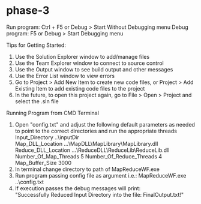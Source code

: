 # phase-3

Run program: Ctrl + F5 or Debug > Start Without Debugging menu
Debug program: F5 or Debug > Start Debugging menu

Tips for Getting Started: 
  1. Use the Solution Explorer window to add/manage files
  2. Use the Team Explorer window to connect to source control
  3. Use the Output window to see build output and other messages
  4. Use the Error List window to view errors
  5. Go to Project > Add New Item to create new code files, or Project > Add Existing Item to add existing code files to the project
  6. In the future, to open this project again, go to File > Open > Project and select the .sln file


Running Program from CMD Terminal
  1. Open "config.txt" and adjust the following default parameters as needed to point to the correct directories and run the appropriate threads
        Input_Directory ..\inputDir\
        Map_DLL_Location .\..\MapDLL\MapLibrary\MapLibrary.dll
        Reduce_DLL_Location .\..\ReduceDLL\ReduceLib\ReduceLib.dll
        Number_Of_Map_Threads 5
        Number_Of_Reduce_Threads 4
        Map_Buffer_Size 3000
  3. In terminal change directory to path of MapReduceWF.exe
  4. Run program passing config file as argument i.e.:   MapReduceWF.exe ..\config.txt
  5. If execution passes the debug messages will print: \
        "Successfully Reduced Input Directory into the file: FinalOutput.txt!"
